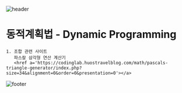 ![header](https://capsule-render.vercel.app/api?type=wave&color=timeGradient&height=300&section=header&text=OneDayOneCommit&fontSize=45)	

# 동적계획법 - Dynamic Programming

    1. 조합 관련 사이트
       파스칼 삼각형 연산 계산기
       <href a='https://codinglab.huostravelblog.com/math/pascals-triangle-generator/index.php?size=34&alignment=0&order=0&presentation=0'></a>

![footer](https://capsule-render.vercel.app/api?type=wave&color=timeGradient&height=200&section=footer&fontSize=90)
